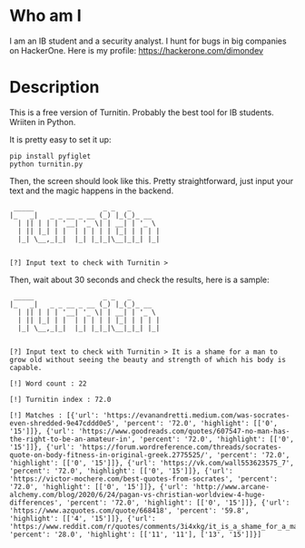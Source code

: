 # Who am I
I am an IB student and a security analyst. I hunt for bugs in big companies on HackerOne. Here is my profile: https://hackerone.com/dimondev

# Description
This is a free version of Turnitin. Probably the best tool for IB students.
Wriiten in Python.

It is pretty easy to set it up:

```
pip install pyfiglet
python turnitin.py
```

Then, the screen should look like this. Pretty straightforward, just input your text and the magic happens in the backend.

```
 _____                 _ _   _
|_   _|   _ _ __ _ __ (_) |_(_)_ __
  | || | | | '__| '_ \| | __| | '_ \
  | || |_| | |  | | | | | |_| | | | |
  |_| \__,_|_|  |_| |_|_|\__|_|_| |_|


[?] Input text to check with Turnitin > 
```

Then, wait about 30 seconds and check the results, here is a sample:

```
 _____                 _ _   _
|_   _|   _ _ __ _ __ (_) |_(_)_ __
  | || | | | '__| '_ \| | __| | '_ \
  | || |_| | |  | | | | | |_| | | | |
  |_| \__,_|_|  |_| |_|_|\__|_|_| |_|


[?] Input text to check with Turnitin > It is a shame for a man to grow old without seeing the beauty and strength of which his body is capable.

[!] Word count : 22

[!] Turnitin index : 72.0

[!] Matches : [{'url': 'https://evanandretti.medium.com/was-socrates-even-shredded-9e47cddd0e5', 'percent': '72.0', 'highlight': [['0', '15']]}, {'url': 'https://www.goodreads.com/quotes/607547-no-man-has-the-right-to-be-an-amateur-in', 'percent': '72.0', 'highlight': [['0', '15']]}, {'url': 'https://forum.wordreference.com/threads/socrates-quote-on-body-fitness-in-original-greek.2775525/', 'percent': '72.0', 'highlight': [['0', '15']]}, {'url': 'https://vk.com/wall553623575_7', 'percent': '72.0', 'highlight': [['0', '15']]}, {'url': 'https://victor-mochere.com/best-quotes-from-socrates', 'percent': '72.0', 'highlight': [['0', '15']]}, {'url': 'http://www.arcane-alchemy.com/blog/2020/6/24/pagan-vs-christian-worldview-4-huge-differences', 'percent': '72.0', 'highlight': [['0', '15']]}, {'url': 'https://www.azquotes.com/quote/668418', 'percent': '59.8', 'highlight': [['4', '15']]}, {'url': 'https://www.reddit.com/r/quotes/comments/3i4xkg/it_is_a_shame_for_a_man_to_grow_old_without/', 'percent': '28.0', 'highlight': [['11', '11'], ['13', '15']]}]
```
